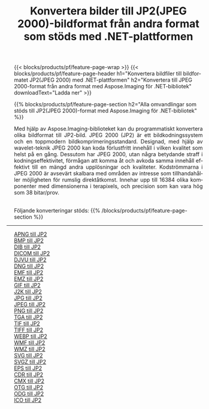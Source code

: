 ﻿---
title: Konvertera bilder till JP2(JPEG 2000)-bildformat från andra format som stöds med .NET-plattformen 
weight: 3920
url: /sv/net/conversion/to/jp2 
lang: sv
langdirlevel: 2
locales: zh-hans,ja,it,ru,de,es,fr,nl,id,lt,pl,pt,vi,tr,ko,zh-hant,ar,hi,th,sv,cs,uk,he
description: Med Aspose.Imaging för .NET-bibliotek är det lätt att konvertera till JP2(JPEG 2000) från andra bildformat som stöds
---

{{< blocks/products/pf/feature-page-wrap >}}
{{< blocks/products/pf/feature-page-header h1="Konvertera bildfiler till bildformatet JP2(JPEG 2000) med .NET-plattformen" h2="Konvertera till JPEG 2000-format från andra format med Aspose.Imaging för .NET-bibliotek" downloadText="Ladda ner" >}}


{{% blocks/products/pf/feature-page-section  h2="Alla omvandlingar som stöds till JP2(JPEG 2000)-format med Aspose.Imaging för .NET-bibliotek" %}}
<p align=justify>Med hjälp av Aspose.Imaging-biblioteket kan du programmatiskt konvertera olika bildformat till JP2-bild. JPEG 2000 (JP2) är ett bildkodningssystem och en toppmodern bildkomprimeringsstandard. Designad, med hjälp av wavelet-teknik JPEG 2000 kan koda förlustfritt innehåll i vilken kvalitet som helst på en gång. Dessutom har JPEG 2000, utan några betydande straff i kodningseffektivitet, förmågan att komma åt och avkoda samma innehåll effektivt till en mängd andra upplösningar och kvaliteter. Kodströmmarna i JPEG 2000 är avsevärt skalbara med områden av intresse som tillhandahåller möjligheten för rumslig direktåtkomst. Innehar upp till 16384 olika komponenter med dimensionerna i terapixels, och precision som kan vara hög som 38 bitar/prov.</p>
<br/>
Följande konverteringar stöds:
{{% /blocks/products/pf/feature-page-section %}}
<div class="container-fluid productfamilypage bg-gray">
    <div class="convertypes bg-gray agp-content section">
        <div class="container">
		<hr style="margin-left:-20px;"/>
		<div class="row other-converters">
		    <div class='col-md-2 other-converter remove-lp remove-rp'><a href="/imaging/sv/net/conversion/apng-to-jp2" >APNG till JP2</a></div>
<div class='col-md-2 other-converter remove-lp remove-rp'><a href="/imaging/sv/net/conversion/bmp-to-jp2" >BMP till JP2</a></div>
<div class='col-md-2 other-converter remove-lp remove-rp'><a href="/imaging/sv/net/conversion/dib-to-jp2" >DIB till JP2</a></div>
<div class='col-md-2 other-converter remove-lp remove-rp'><a href="/imaging/sv/net/conversion/dicom-to-jp2" >DICOM till JP2</a></div>
<div class='col-md-2 other-converter remove-lp remove-rp'><a href="/imaging/sv/net/conversion/djvu-to-jp2" >DJVU till JP2</a></div>
<div class='col-md-2 other-converter remove-lp remove-rp'><a href="/imaging/sv/net/conversion/dng-to-jp2" >DNG till JP2</a></div>
<div class='col-md-2 other-converter remove-lp remove-rp'><a href="/imaging/sv/net/conversion/emf-to-jp2" >EMF till JP2</a></div>
<div class='col-md-2 other-converter remove-lp remove-rp'><a href="/imaging/sv/net/conversion/emz-to-jp2" >EMZ till JP2</a></div>
<div class='col-md-2 other-converter remove-lp remove-rp'><a href="/imaging/sv/net/conversion/gif-to-jp2" >GIF till JP2</a></div>
<div class='col-md-2 other-converter remove-lp remove-rp'><a href="/imaging/sv/net/conversion/j2k-to-jp2" >J2K till JP2</a></div>
<div class='col-md-2 other-converter remove-lp remove-rp'><a href="/imaging/sv/net/conversion/jpg-to-jp2" >JPG till JP2</a></div>
<div class='col-md-2 other-converter remove-lp remove-rp'><a href="/imaging/sv/net/conversion/jpeg-to-jp2" >JPEG till JP2</a></div>
<div class='col-md-2 other-converter remove-lp remove-rp'><a href="/imaging/sv/net/conversion/png-to-jp2" >PNG till JP2</a></div>
<div class='col-md-2 other-converter remove-lp remove-rp'><a href="/imaging/sv/net/conversion/tga-to-jp2" >TGA till JP2</a></div>
<div class='col-md-2 other-converter remove-lp remove-rp'><a href="/imaging/sv/net/conversion/tif-to-jp2" >TIF till JP2</a></div>
<div class='col-md-2 other-converter remove-lp remove-rp'><a href="/imaging/sv/net/conversion/tiff-to-jp2" >TIFF till JP2</a></div>
<div class='col-md-2 other-converter remove-lp remove-rp'><a href="/imaging/sv/net/conversion/webp-to-jp2" >WEBP till JP2</a></div>
<div class='col-md-2 other-converter remove-lp remove-rp'><a href="/imaging/sv/net/conversion/wmf-to-jp2" >WMF till JP2</a></div>
<div class='col-md-2 other-converter remove-lp remove-rp'><a href="/imaging/sv/net/conversion/wmz-to-jp2" >WMZ till JP2</a></div>
<div class='col-md-2 other-converter remove-lp remove-rp'><a href="/imaging/sv/net/conversion/svg-to-jp2" >SVG till JP2</a></div>
<div class='col-md-2 other-converter remove-lp remove-rp'><a href="/imaging/sv/net/conversion/svgz-to-jp2" >SVGZ till JP2</a></div>
<div class='col-md-2 other-converter remove-lp remove-rp'><a href="/imaging/sv/net/conversion/eps-to-jp2" >EPS till JP2</a></div>
<div class='col-md-2 other-converter remove-lp remove-rp'><a href="/imaging/sv/net/conversion/cdr-to-jp2" >CDR till JP2</a></div>
<div class='col-md-2 other-converter remove-lp remove-rp'><a href="/imaging/sv/net/conversion/cmx-to-jp2" >CMX till JP2</a></div>
<div class='col-md-2 other-converter remove-lp remove-rp'><a href="/imaging/sv/net/conversion/otg-to-jp2" >OTG till JP2</a></div>
<div class='col-md-2 other-converter remove-lp remove-rp'><a href="/imaging/sv/net/conversion/odg-to-jp2" >ODG till JP2</a></div>
<div class='col-md-2 other-converter remove-lp remove-rp'><a href="/imaging/sv/net/conversion/ico-to-jp2" >ICO till JP2</a></div>
                </div>
        </div>
    </div>
</div>
<br/>

